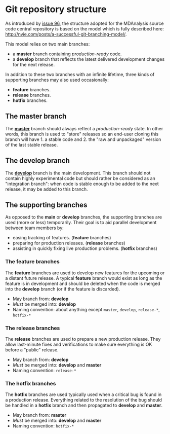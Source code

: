 # Git repository structure #

As introduced by [issue 96](https://code.google.com/p/mdanalysis/issues/detail?id=96), the structure adopted for the MDAnalysis source code central repository is based on the model which is fully described here: http://nvie.com/posts/a-successful-git-branching-model/.

This model relies on two main branches:
  * a **master** branch containing _production-ready_ code.
  * a **develop** branch that reflects the latest delivered development changes for the next release.

In addition to these two branches with an infinite lifetime, three kinds of supporting branches may also used occasionally:
  * **feature** branches.
  * **release** branches.
  * **hotfix** branches.

## The master branch ##

The **[master](http://code.google.com/p/mdanalysis/source/list?name=master)** branch should always reflect a _production-ready_ state. In other words, this branch is used to "store" releases so an end-user cloning this branch will have 1. a stable code and 2. the "raw and unpackaged" version of the last stable release.

## The develop branch ##
The **[develop](http://code.google.com/p/mdanalysis/source/list?name=develop)** branch is the main development. This branch should not contain highly experimental code but should rather be considered as an "integration branch": when code is stable enough to be added to the next release, it may be added to this branch.

## The supporting branches ##
As opposed to the **main** or **develop** branches, the supporting branches are used (more or less) temporarily. Their goal is to aid parallel development between team members by:
  * easing tracking of features. (**feature** branches)
  * preparing for production releases. (**release** branches)
  * assisting in quickly fixing live production problems. (**hotfix** branches)

### The feature branches ###

The **feature** branches are used to develop new features for the upcoming or a distant future release. A typical **feature** branch would exist as long as the feature is in development and should be deleted when the code is merged into the **develop** branch (or if the feature is discarded).

  * May branch from: **develop**
  * _Must_ be merged into: **develop**
  * Naming convention: about anything except `master`, `develop`, `release-*`, `hotfix-*`


### The release branches ###

The **release** branches are used to prepare a new production release. They allow last-minute fixes and verifications to make sure everything is OK before a "public" release.

  * May branch from: **develop**
  * _Must_ be merged into: **develop** and **master**
  * Naming convention: `release-*`

### The hotfix branches ###

The **hotfix** branches are used typically used when a critical bug is found in a production release. Everything related to the resolution of the bug should be handled in a **hotfix** branch and then propagated to **develop** and **master**.

  * May branch from: **master**
  * _Must_ be merged into: **develop** and **master**
  * Naming convention: `hotfix-*`

